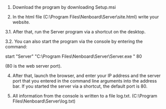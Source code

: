 1. Download the program by downloading Setup.msi

2. In the html file (C:\Program Files\Nenboard\Server\site.html)
write your website. 

3.1. After that, run the Server program via a shortcut
on the desktop. 

3.2. You can also start the program via the console by 
entering the command:

start "Server" "C:\Program Files\Nenboard\Server\Server.exe " 80

(80 is the web server port).

4. After that, launch the browser,
and enter your IP address and the server port that you entered in the
command line arguments into the address bar.
If you started the server via a shortcut, the default port is 80.

5. All information from the console is written to a file log.txt.
(C:\Program Files\Nenboard\Server\log.txt)
